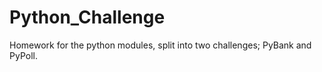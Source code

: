 # Python_Challenge
Homework for the python modules, split into two challenges; PyBank and PyPoll.  
